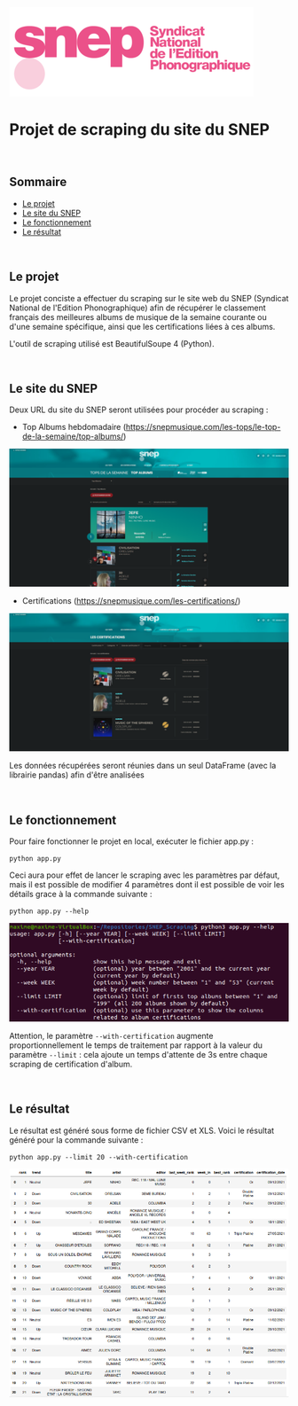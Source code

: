 ![](img/440px-SNEP_Logo.png)

# Projet de scraping du site du SNEP

<br>

## Sommaire
- [Le projet](#le-projet)
- [Le site du SNEP](#le-site-du-snep)
- [Le fonctionnement](#le-fonctionnement)
- [Le résultat](#le-résultat)

<br>

## Le projet

Le projet conciste a effectuer du scraping sur le site web du SNEP (Syndicat National de l'Edition Phonographique) afin de récupérer le classement français des meilleures albums de musique de la semaine courante ou d'une semaine spécifique, ainsi que les certifications liées à ces albums.

L'outil de scraping utilisé est BeautifulSoupe 4 (Python).

<br>

## Le site du SNEP

Deux URL du site du SNEP seront utilisées pour procéder au scraping :
- Top Albums hebdomadaire (https://snepmusique.com/les-tops/le-top-de-la-semaine/top-albums/)

![](img/top_albums.PNG)

- Certifications (https://snepmusique.com/les-certifications/)

![](img/certifications.PNG)

Les données récupérées seront réunies dans un seul DataFrame (avec la librairie pandas) afin d'être analisées

<br>

## Le fonctionnement

Pour faire fonctionner le projet en local, exécuter le fichier app.py :

```
python app.py
```

Ceci aura pour effet de lancer le scraping avec les paramètres par défaut, mais il est possible de modifier 4 paramètres dont il est possible de voir les détails grace à la commande suivante :

```
python app.py --help
```

![](img/help.PNG)

Attention, le paramètre `--with-certification` augmente proportionnellement le temps de traitement par rapport à la valeur du paramètre `--limit` : cela ajoute un temps d'attente de 3s entre chaque scraping de certification d'album.

<br>

## Le résultat

Le résultat est généré sous forme de fichier CSV et XLS. Voici le résultat généré pour la commande suivante :

```
python app.py --limit 20 --with-certification
```

![](img/result.PNG)